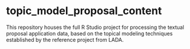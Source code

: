 # topic_model_proposal_content

This repository houses the full R Studio project for processing the textual proposal application data, based on the topical modeling techniques established by the reference project from LADA.
